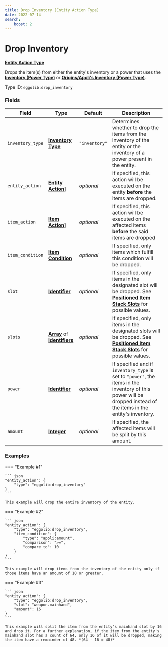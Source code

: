 ```yaml
---
title: Drop Inventory (Entity Action Type)
date: 2022-07-14
search:
    boost: 2
---
```


#   Drop Inventory

[**Entity Action Type**][1]

Drops the item(s) from either the entity's inventory or a power that uses the [**Inventory (Power Type)**][2] or [**Origins/Apoli's Inventory (Power Type)**][3].

Type ID: `eggolib:drop_inventory`


### Fields

Field | Type | Default | Description
------|------|---------|------------
`inventory_type` | [**Inventory Type**][4] | `"inventory"` | Determines whether to drop the items from the inventory of the entity or the inventory of a power present in the entity.
`entity_action` | [**Entity Action**][5]] | *optional* | If specified, this action will be executed on the entity **before** the items are dropped.
`item_action` | [**Item Action**][6]] | *optional* | If specified, this action will be executed on the affected items **before** the said items are dropped
`item_condition` | [**Item Condition**][7] | *optional* | If specified, only items which fulfill this condition will be dropped.
`slot` | [**Identifier**][8] | *optional* | If specified, only items in the designated slot will be dropped. See [**Positioned Item Stack Slots**][9] for possible values.
`slots` | [**Array**][10] of [**Identifiers**][8] | *optional* | If specified, only items in the designated slots will be dropped. See [**Positioned Item Stack Slots**][9] for possible values.
`power` | [**Identifier**][8] | *optional* | If specified and if `inventory_type` is set to `"power"`, the items in the inventory of this power will be dropped instead of the items in the entity's inventory.
`amount` | [**Integer**][11] | *optional* | If specified, the affected items will be split by this amount.


### Examples

=== "Example #1"

    ``` json
    "entity_action": {
        "type": "eggolib:drop_inventory"
    }
    ```

    This example will drop the entire inventory of the entity.


=== "Example #2"

    ``` json
    "entity_action": {
        "type": "eggolib:drop_inventory",
        "item_condition": {
            "type": "apoli:amount",
            "comparison": ">=",
            "compare_to": 10
        }
    }
    ```

    This example will drop items from the inventory of the entity only if those items have an amount of 10 or greater.


=== "Example #3"

    ``` json
    "entity_action": {
        "type": "eggolib:drop_inventory",
        "slot": "weapon.mainhand",
        "amount": 16
    }
    ```

    This example will split the item from the entity's mainhand slot by 16 and drop it. For a further explanation, if the item from the entity's mainhand slot has a count of 64, only 16 of it will be dropped, making the item have a remainder of 48. *(64 - 16 = 48)*



[1]: ../entity_action_types.md
[2]: ../power_types/inventory.md
[3]: https://origins.readthedocs.io/en/latest/types/power_types/inventory
[4]: https://origins.readthedocs.io/en/latest/misc/extras/inventory_type
[5]: ../entity_action_types.md
[6]: https://origins.readthedocs.io/en/latest/types/item_action_types
[7]: ../item_condition_types.md
[8]: https://origins.readthedocs.io/en/latest/types/data_types/identifier
[9]: https://origins.readthedocs.io/en/latest/misc/extras/positioned_item_stack_slots/
[10]: https://origins.readthedocs.io/en/latest/types/data_types/array
[11]: https://origins.readthedocs.io/en/latest/types/data_types/integer
